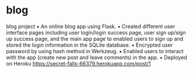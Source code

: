 # blog
blog project
▪	An online blog app using Flask.
▪	Created different user interface pages including user login/login success page, user sign up/sign up success page, and the main app page to enabled users to sign up and stored the login information in the SQLite database.
▪	Encrypted user password by using hash method in Werkzeug.
▪	Enabled users to interact with the app (create new post and leave comments) in the app.
▪	Deployed on Heroku https://secret-falls-66379.herokuapp.com/post/1
